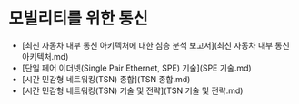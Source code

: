 # 모빌리티를 위한 통신

- [최신 자동차 내부 통신 아키텍처에 대한 심층 분석 보고서](최신 자동차 내부 통신 아키텍처.md)
- [단일 페어 이더넷(Single Pair Ethernet, SPE) 기술](SPE 기술.md)
- [시간 민감형 네트워킹(TSN) 종합](TSN 종합.md)
- [시간 민감형 네트워킹(TSN) 기술 및 전략](TSN 기술 및 전략.md)
